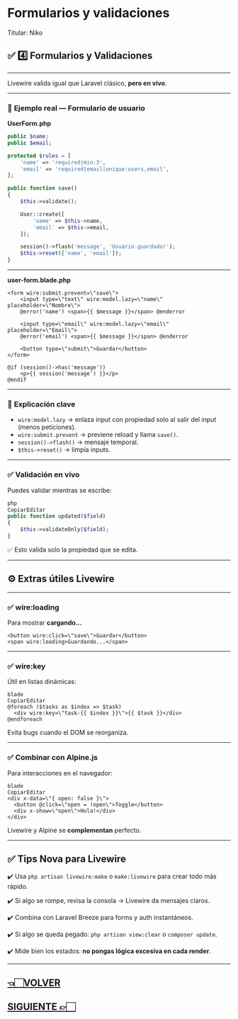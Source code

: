 # Formularios y validaciones

Titular: Niko

## ✅ **4️⃣ Formularios y Validaciones**

---

Livewire valida igual que Laravel clásico, **pero en vivo**.

---

### 📌 **Ejemplo real — Formulario de usuario**

**UserForm.php**

```php
public $name;
public $email;

protected $rules = [
    'name' => 'required|min:3',
    'email' => 'required|email|unique:users,email',
];

public function save()
{
    $this->validate();

    User::create([
        'name' => $this->name,
        'email' => $this->email,
    ]);

    session()->flash('message', 'Usuario guardado!');
    $this->reset(['name', 'email']);
}
```

---

**user-form.blade.php**

```
<form wire:submit.prevent=\"save\">
    <input type=\"text\" wire:model.lazy=\"name\" placeholder=\"Nombre\">
    @error('name') <span>{{ $message }}</span> @enderror

    <input type=\"email\" wire:model.lazy=\"email\" placeholder=\"Email\">
    @error('email') <span>{{ $message }}</span> @enderror

    <button type=\"submit\">Guardar</button>
</form>

@if (session()->has('message'))
    <p>{{ session('message') }}</p>
@endif

```

---

### 📌 **Explicación clave**

- `wire:model.lazy` → enlaza input con propiedad solo al salir del input (menos peticiones).
- `wire:submit.prevent` → previene reload y llama `save()`.
- `session()->flash()` → mensaje temporal.
- `$this->reset()` → limpia inputs.

---

### ✅ **Validación en vivo**

Puedes validar mientras se escribe:

```php
php
CopiarEditar
public function updated($field)
{
    $this->validateOnly($field);
}

```

✅ Esto valida solo la propiedad que se edita.

---

## ⚙️ **Extras útiles Livewire**

---

### ✅ **wire:loading**

Para mostrar **cargando...**

```
<button wire:click=\"save\">Guardar</button>
<span wire:loading>Guardando...</span>
```

---

### ✅ **wire:key**

Útil en listas dinámicas:

```
blade
CopiarEditar
@foreach ($tasks as $index => $task)
  <div wire:key=\"task-{{ $index }}\">{{ $task }}</div>
@endforeach

```

Evita bugs cuando el DOM se reorganiza.

---

### ✅ **Combinar con Alpine.js**

Para interacciones en el navegador:

```
blade
CopiarEditar
<div x-data=\"{ open: false }\">
  <button @click=\"open = !open\">Toggle</button>
  <div x-show=\"open\">Hola!</div>
</div>

```

Livewire y Alpine se **complementan** perfecto.

---

## ✅ **Tips Nova para Livewire**

✔️ Usa `php artisan livewire:make` o `make:livewire` para crear todo más rápido.

✔️ Si algo se rompe, revisa la consola → Livewire da mensajes claros.

✔️ Combina con Laravel Breeze para forms y auth instantáneos.

✔️ Si algo se queda pegado: `php artisan view:clear` o `composer update`.

✔️ Mide bien los estados: **no pongas lógica excesiva en cada render**.

---

## [👈🏻VOLVER](Comunicación%20entre%20componentes.md)

## [SIGUIENTE 👉🏻](A0.%20Laravel%20index.md)